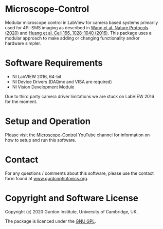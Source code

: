 # Microscope-Control
Modular microscope control in LabView for camera based systems primarily used for 4Pi-SMS imaging as described in [Wang et al. Nature Protocols (2020)](https://doi.org/10.1038/s41596-020-00428-7) and [Huang et al. Cell 166, 1028–1040 (2016)](http://dx.doi.org/10.1016/j.cell.2016.06.016). This package uses a modular approach to make adding or changing functionality and/or hardware simpler.

# Software Requirements
* NI LabVIEW 2016, 64-bit
* NI Device Drivers (DAQmx and VISA are required)
* NI Vision Development Module

Due to third party camera driver limitations we are stuck on LabVIEW 2016 for the moment.

# Setup and Operation
Please visit the [Microscope-Control](https://www.youtube.com/channel/UC7R7VayC6sGIrlphbH7pn-w/) YouTube channel for information on how to setup and run this software.

# Contact
For any questions / comments about this software, please use the contact form found at www.gurdonphotonics.org.

# Copyright and Software License
Copyright (c) 2020 Gurdon Institute, University of Cambridge, UK.

The package is licenced under the [GNU GPL](https://www.gnu.org/licenses/).
